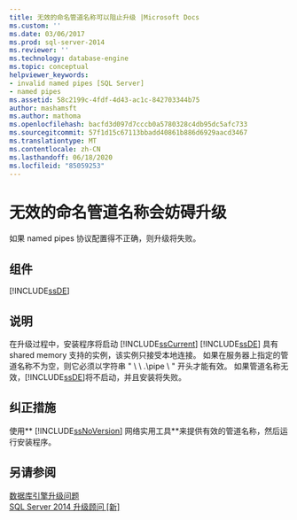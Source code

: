 ```yaml
---
title: 无效的命名管道名称可以阻止升级 |Microsoft Docs
ms.custom: ''
ms.date: 03/06/2017
ms.prod: sql-server-2014
ms.reviewer: ''
ms.technology: database-engine
ms.topic: conceptual
helpviewer_keywords:
- invalid named pipes [SQL Server]
- named pipes
ms.assetid: 58c2199c-4fdf-4d43-ac1c-842703344b75
author: mashamsft
ms.author: mathoma
ms.openlocfilehash: bacfd3d097d7cccb0a5780328c4db95dc5afc733
ms.sourcegitcommit: 57f1d15c67113bbadd40861b886d6929aacd3467
ms.translationtype: MT
ms.contentlocale: zh-CN
ms.lasthandoff: 06/18/2020
ms.locfileid: "85059253"
---
```

# <a name="invalid-named-pipe-name-can-block-upgrade"></a>无效的命名管道名称会妨碍升级
  如果 named pipes 协议配置得不正确，则升级将失败。  
  
## <a name="component"></a>组件  
 [!INCLUDE[ssDE](../../includes/ssde-md.md)]  
  
## <a name="description"></a>说明  
 在升级过程中，安装程序将启动 [!INCLUDE[ssCurrent](../../includes/sscurrent-md.md)] [!INCLUDE[ssDE](../../includes/ssde-md.md)] 具有 shared memory 支持的实例，该实例只接受本地连接。 如果在服务器上指定的管道名称不为空，则它必须以字符串 " \\ \\ .\pipe \\ " 开头才能有效。 如果管道名称无效，[!INCLUDE[ssDE](../../includes/ssde-md.md)]将不启动，并且安装将失败。  
  
## <a name="corrective-action"></a>纠正措施  
 使用** [!INCLUDE[ssNoVersion](../../includes/ssnoversion-md.md)] 网络实用工具**来提供有效的管道名称，然后运行安装程序。  
  
## <a name="see-also"></a>另请参阅  
 [数据库引擎升级问题](../../../2014/sql-server/install/database-engine-upgrade-issues.md)   
 [SQL Server 2014 升级顾问 &#91;新&#93;](sql-server-2014-upgrade-advisor.md)  
  
  
